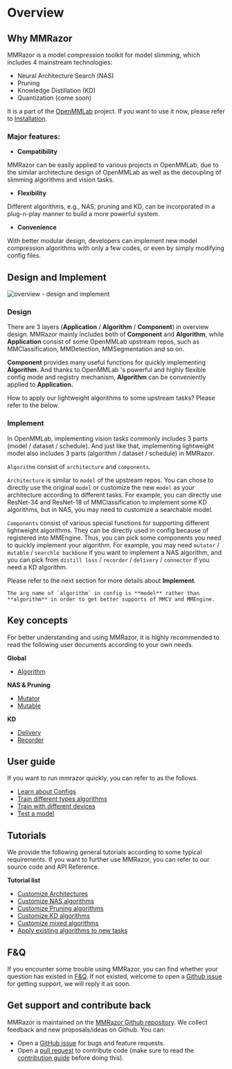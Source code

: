 # Overview

## Why MMRazor

MMRazor is a model compression toolkit for model slimming, which includes 4 mainstream technologies:

- Neural Architecture Search (NAS)
- Pruning
- Knowledge Distillation (KD)
- Quantization (come soon)

It is a part of the [OpenMMLab](https://openmmlab.com/) project. If you want to use it now, please refer to [Installation](https://mmrazor.readthedocs.io/en/dev-1.x/get_started/installation.html).

### Major features:

- **Compatibility**

MMRazor can be easily applied to various projects in OpenMMLab, due to the similar architecture design of OpenMMLab as well as the decoupling of slimming algorithms and vision tasks.

- **Flexibility**

Different algorithms, e.g., NAS, pruning and KD, can be incorporated in a plug-n-play manner to build a more powerful system.

- **Convenience**

With better modular design, developers can implement new model compression algorithms with only a few codes, or even by simply modifying config files.

## Design and Implement

![overview - design and implement](https://user-images.githubusercontent.com/88702197/187396329-b5fedc96-c76b-49b7-af4e-83f1f0c27a57.jpg)

### Design

There are 3 layers (**Application** / **Algorithm** / **Component**) in overview design. MMRazor mainly includes both of **Component** and **Algorithm**, while **Application** consist of some OpenMMLab upstream repos, such as MMClassification,  MMDetection,  MMSegmentation and so on.

**Component** provides many useful functions for quickly implementing **Algorithm.** And thanks to OpenMMLab 's powerful and highly flexible config mode and registry mechanism, **Algorithm** can be conveniently applied to **Application.**

How to apply our lightweight algorithms to some upstream tasks? Please refer to the below.

### Implement

In OpenMMLab, implementing vision tasks commonly includes 3 parts (model / dataset / schedule). And just like that, implementing lightweight model also includes 3 parts (algorithm / dataset / schedule) in MMRazor.

`Algorithm` consist of `architecture` and `components`.

`Architecture` is similar to `model` of the upstream repos. You can chose to directly use the original `model` or customize the new `model` as your architecture according to different tasks. For example,  you can directly use ResNet-34 and ResNet-18 of MMClassification to implement some KD algorithms, but in NAS, you may need to customize a searchable model.

`Components` consist of various special functions for supporting different lightweight algorithms. They can be directly used in config because of  registered into MMEngine. Thus, you can pick some components you need to quickly implement your algorithm. For example, you may need `mutator` / `mutable` / `searchle backbone` if you want to implement a NAS algorithm, and you can pick from `distill loss` / `recorder` / `delivery` / `connector` if you need a KD algorithm.

Please refer to the next section for more details about **Implement**.

```{note}
The arg name of `algorithm` in config is **model** rather than **algorithm** in order to get better supports of MMCV and MMEngine.
```

## Key concepts

For better understanding and using MMRazor, it is highly recommended to read the following user documents according to your own needs.

**Global**

- [Algorithm](https://mmrazor.readthedocs.io/en/dev-1.x/advanced_guides/algorithm.html)

**NAS & Pruning**

- [Mutator](https://mmrazor.readthedocs.io/en/dev-1.x/advanced_guides/mutator.html)
- [Mutable](https://mmrazor.readthedocs.io/en/dev-1.x/advanced_guides/mutable.html)

**KD**

- [Delivery](https://mmrazor.readthedocs.io/en/dev-1.x/advanced_guides/delivery.html)
- [Recorder](https://mmrazor.readthedocs.io/en/dev-1.x/advanced_guides/recorder.html)

## User guide

If you want to run mmrazor quickly, you can refer to as the follows.

- [Learn about Configs](https://mmrazor.readthedocs.io/en/dev-1.x/user_guides/1_learn_about_config.html)
- [Train different types algorithms](https://mmrazor.readthedocs.io/en/dev-1.x/user_guides/2_train_different_types_algorithms.html)
- [Train with different devices](https://mmrazor.readthedocs.io/en/dev-1.x/user_guides/3_train_with_different_devices.html)
- [Test a model](https://mmrazor.readthedocs.io/en/dev-1.x/user_guides/4_test_a_model.html)

## Tutorials

We provide the following general tutorials according to some typical requirements. If you want to further use MMRazor, you can refer to our source code and API Reference.

**Tutorial list**

- [Customize Architectures](https://mmrazor.readthedocs.io/en/dev-1.x/advanced_guides/customize_architectures.html)
- [Customize NAS algorithms](https://mmrazor.readthedocs.io/en/dev-1.x/advanced_guides/customize_nas_algorithms.html)
- [Customize Pruning algorithms](https://mmrazor.readthedocs.io/en/dev-1.x/advanced_guides/customize_pruning_algorithms.html)
- [Customize KD algorithms](https://mmrazor.readthedocs.io/en/dev-1.x/advanced_guides/customize_kd_algorithms.html)
- [Customize mixed algorithms](https://mmrazor.readthedocs.io/en/dev-1.x/advanced_guides/customize_mixed_algorithms.html)
- [Apply existing algorithms to new tasks](https://mmrazor.readthedocs.io/en/dev-1.x/advanced_guides/apply_existing_algorithms_to_new_tasks.html)

## F&Q

If you encounter some trouble using MMRazor, you can find whether your question has existed in [F&Q](https://mmrazor.readthedocs.io/en/dev-1.x/notes/faq.html). If not existed, welcome to open a [Github issue](https://github.com/open-mmlab/mmrazor/issues) for getting support, we will reply it as soon.

## Get support and contribute back

MMRazor is maintained on the [MMRazor Github repository](https://github.com/open-mmlab/mmrazor). We collect feedback and new proposals/ideas on Github. You can:

- Open a [GitHub issue](https://github.com/open-mmlab/mmrazor/issues) for bugs and feature requests.
- Open a [pull request](https://github.com/open-mmlab/mmrazor/pulls) to contribute code (make sure to read the [contribution guide](https://mmrazor.readthedocs.io/en/dev-1.x/notes/contribution_guide.html) before doing this).
